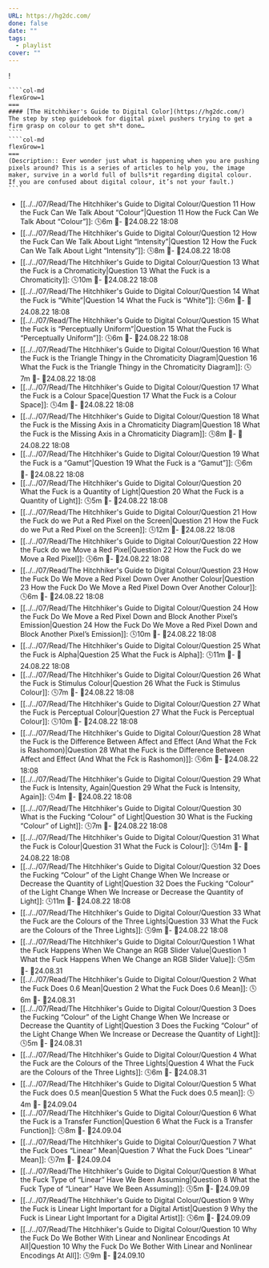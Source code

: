 ```yaml
---
URL: https://hg2dc.com/
done: false
date: ""
tags:
  - playlist
cover: ""
---
```

!
`````col
````col-md
flexGrow=1
===
#### [The Hitchhiker's Guide to Digital Color](https://hg2dc.com/)
The step by step guidebook for digital pixel pushers trying to get a firm grasp on colour to get sh*t done…
````
````col-md
flexGrow=1
===
(Description:: Ever wonder just what is happening when you are pushing pixels around? This is a series of articles to help you, the image maker, survive in a world full of bulls*it regarding digital colour. If you are confused about digital colour, it’s not your fault.)
````
`````

- [[../../07/Read/The Hitchhiker's Guide to Digital Colour/Question 11 How the Fuck Can We Talk About “Colour”|Question 11 How the Fuck Can We Talk About “Colour”]]:  🕓6m 📍\- 📌24.08.22 18:08
- [[../../07/Read/The Hitchhiker's Guide to Digital Colour/Question 12 How the Fuck Can We Talk About Light “Intensity”|Question 12 How the Fuck Can We Talk About Light “Intensity”]]:  🕓8m 📍\- 📌24.08.22 18:08
- [[../../07/Read/The Hitchhiker's Guide to Digital Colour/Question 13 What the Fuck is a Chromaticity|Question 13 What the Fuck is a Chromaticity]]:  🕓10m 📍\- 📌24.08.22 18:08
- [[../../07/Read/The Hitchhiker's Guide to Digital Colour/Question 14 What the Fuck is “White”|Question 14 What the Fuck is “White”]]:  🕓6m 📍\- 📌24.08.22 18:08
- [[../../07/Read/The Hitchhiker's Guide to Digital Colour/Question 15 What the Fuck is “Perceptually Uniform”|Question 15 What the Fuck is “Perceptually Uniform”]]:  🕓6m 📍\- 📌24.08.22 18:08
- [[../../07/Read/The Hitchhiker's Guide to Digital Colour/Question 16 What the Fuck is the Triangle Thingy in the Chromaticity Diagram|Question 16 What the Fuck is the Triangle Thingy in the Chromaticity Diagram]]:  🕓7m 📍\- 📌24.08.22 18:08
- [[../../07/Read/The Hitchhiker's Guide to Digital Colour/Question 17 What the Fuck is a Colour Space|Question 17 What the Fuck is a Colour Space]]:  🕓4m 📍\- 📌24.08.22 18:08
- [[../../07/Read/The Hitchhiker's Guide to Digital Colour/Question 18 What the  Fuck is the Missing Axis in a Chromaticity Diagram|Question 18 What the  Fuck is the Missing Axis in a Chromaticity Diagram]]:  🕓8m 📍\- 📌24.08.22 18:08
- [[../../07/Read/The Hitchhiker's Guide to Digital Colour/Question 19 What the Fuck is a “Gamut”|Question 19 What the Fuck is a “Gamut”]]:  🕓6m 📍\- 📌24.08.22 18:08
- [[../../07/Read/The Hitchhiker's Guide to Digital Colour/Question 20 What the Fuck is a Quantity of Light|Question 20 What the Fuck is a Quantity of Light]]:  🕓5m 📍\- 📌24.08.22 18:08
- [[../../07/Read/The Hitchhiker's Guide to Digital Colour/Question 21 How the Fuck do we Put a Red Pixel on the Screen|Question 21 How the Fuck do we Put a Red Pixel on the Screen]]:  🕓12m 📍\- 📌24.08.22 18:08
- [[../../07/Read/The Hitchhiker's Guide to Digital Colour/Question 22 How the Fuck do we Move a Red Pixel|Question 22 How the Fuck do we Move a Red Pixel]]:  🕓6m 📍\- 📌24.08.22 18:08
- [[../../07/Read/The Hitchhiker's Guide to Digital Colour/Question 23 How the Fuck Do We Move a Red Pixel Down Over Another Colour|Question 23 How the Fuck Do We Move a Red Pixel Down Over Another Colour]]:  🕓6m 📍\- 📌24.08.22 18:08
- [[../../07/Read/The Hitchhiker's Guide to Digital Colour/Question 24 How the Fuck Do We Move a Red Pixel Down and Block Another Pixel’s Emission|Question 24 How the Fuck Do We Move a Red Pixel Down and Block Another Pixel’s Emission]]:  🕓10m 📍\- 📌24.08.22 18:08
- [[../../07/Read/The Hitchhiker's Guide to Digital Colour/Question 25 What the Fuck is Alpha|Question 25 What the Fuck is Alpha]]:  🕓11m 📍\- 📌24.08.22 18:08
- [[../../07/Read/The Hitchhiker's Guide to Digital Colour/Question 26 What the Fuck is Stimulus Colour|Question 26 What the Fuck is Stimulus Colour]]:  🕓7m 📍\- 📌24.08.22 18:08
- [[../../07/Read/The Hitchhiker's Guide to Digital Colour/Question 27 What the Fuck is Perceptual Colour|Question 27 What the Fuck is Perceptual Colour]]:  🕓10m 📍\- 📌24.08.22 18:08
- [[../../07/Read/The Hitchhiker's Guide to Digital Colour/Question 28 What the Fuck is the Difference Between Affect and Effect (And What the Fck is Rashomon)|Question 28 What the Fuck is the Difference Between Affect and Effect (And What the Fck is Rashomon)]]:  🕓6m 📍\- 📌24.08.22 18:08
- [[../../07/Read/The Hitchhiker's Guide to Digital Colour/Question 29 What the Fuck is Intensity, Again|Question 29 What the Fuck is Intensity, Again]]:  🕓4m 📍\- 📌24.08.22 18:08
- [[../../07/Read/The Hitchhiker's Guide to Digital Colour/Question 30 What is the Fucking “Colour” of Light|Question 30 What is the Fucking “Colour” of Light]]:  🕓7m 📍\- 📌24.08.22 18:08
- [[../../07/Read/The Hitchhiker's Guide to Digital Colour/Question 31 What the Fuck is Colour|Question 31 What the Fuck is Colour]]:  🕓14m 📍\- 📌24.08.22 18:08
- [[../../07/Read/The Hitchhiker's Guide to Digital Colour/Question 32  Does the Fucking “Colour” of the Light Change When We Increase or Decrease the Quantity of Light|Question 32  Does the Fucking “Colour” of the Light Change When We Increase or Decrease the Quantity of Light]]:  🕓11m 📍\- 📌24.08.22 18:08
- [[../../07/Read/The Hitchhiker's Guide to Digital Colour/Question 33 What the Fuck are the Colours of the Three Lights|Question 33 What the Fuck are the Colours of the Three Lights]]:  🕓9m 📍\- 📌24.08.22 18:08
- [[../../07/Read/The Hitchhiker's Guide to Digital Colour/Question 1 What the Fuck Happens When We Change an RGB Slider Value|Question 1 What the Fuck Happens When We Change an RGB Slider Value]]:  🕓5m 📍\- 📌24.08.31
- [[../../07/Read/The Hitchhiker's Guide to Digital Colour/Question 2 What the Fuck Does 0.6 Mean|Question 2 What the Fuck Does 0.6 Mean]]:  🕓6m 📍\- 📌24.08.31
- [[../../07/Read/The Hitchhiker's Guide to Digital Colour/Question 3 Does the Fucking “Colour” of the Light Change When We Increase or Decrease the Quantity of Light|Question 3 Does the Fucking “Colour” of the Light Change When We Increase or Decrease the Quantity of Light]]:  🕓5m 📍\- 📌24.08.31
- [[../../07/Read/The Hitchhiker's Guide to Digital Colour/Question 4 What the Fuck are the Colours of the Three Lights|Question 4 What the Fuck are the Colours of the Three Lights]]:  🕓6m 📍\- 📌24.08.31
- [[../../07/Read/The Hitchhiker's Guide to Digital Colour/Question 5 What the Fuck does 0.5 mean|Question 5 What the Fuck does 0.5 mean]]:  🕓4m 📍\- 📌24.09.04
- [[../../07/Read/The Hitchhiker's Guide to Digital Colour/Question 6 What the Fuck is a Transfer Function|Question 6 What the Fuck is a Transfer Function]]:  🕓8m 📍\- 📌24.09.04
- [[../../07/Read/The Hitchhiker's Guide to Digital Colour/Question 7 What the Fuck Does “Linear” Mean|Question 7 What the Fuck Does “Linear” Mean]]:  🕓7m 📍\- 📌24.09.04
- [[../../07/Read/The Hitchhiker's Guide to Digital Colour/Question 8 What the Fuck Type of “Linear” Have We Been Assuming|Question 8 What the Fuck Type of “Linear” Have We Been Assuming]]:  🕓5m 📍\- 📌24.09.09
- [[../../07/Read/The Hitchhiker's Guide to Digital Colour/Question 9 Why the Fuck is Linear Light Important for a Digital Artist|Question 9 Why the Fuck is Linear Light Important for a Digital Artist]]:  🕓6m 📍\- 📌24.09.09
- [[../../07/Read/The Hitchhiker's Guide to Digital Colour/Question 10 Why the Fuck Do We Bother With Linear and Nonlinear Encodings At All|Question 10 Why the Fuck Do We Bother With Linear and Nonlinear Encodings At All]]:  🕓9m 📍\- 📌24.09.10
